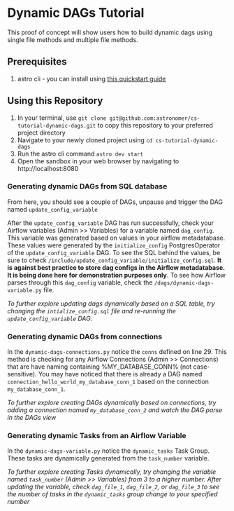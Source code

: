 # Dynamic DAGs Tutorial
This proof of concept will show users how to build dynamic dags using single file methods and multiple file methods.

## Prerequisites
1. astro cli - you can install using [this quickstart guide](https://www.astronomer.io/docs/cloud/stable/develop/cli-quickstart)

## Using this Repository
1. In your terminal, use `git clone git@github.com:astronomer/cs-tutorial-dynamic-dags.git` to copy this repository to your preferred project directory
2. Navigate to your newly cloned project using `cd cs-tutorial-dynamic-dags`
3. Run the astro cli command `astro dev start`
4. Open the sandbox in your web browser by navigating to http://localhost:8080

### Generating dynamic DAGs from SQL database
From here, you should see a couple of DAGs, unpause and trigger the DAG named `update_config_variable`

After the `update_config_variable` DAG has run successfully, check your Airflow variables (Admin >> Variables) for a variable named `dag_config`. This variable was generated based on values in your airflow metadatabase. These values were generated by the `initialize_config` PostgresOperator of the `update_config_variable` DAG. To see the SQL behind the values, be sure to check `/include/update_config_variable/initialize_config.sql`. **It is against best practice to store dag configs in the Airflow metadatabase. It is being done here for demonstration purposes only**. To see how Airflow parses through this `dag_config` variable, check the `/dags/dynamic-dags-variable.py` file.

*To further explore updating dags dynamically based on a SQL table, try changing the `intialize_config.sql` file and re-running the `update_config_variable` DAG.*

### Generating dynamic DAGs from connections
In the `dynamic-dags-connections.py` notice the `conns` defined on line 29. This method is checking for any Airflow Connections (Admin >> Connections) that are have naming containing %MY_DATABASE_CONN% (not case-sensitive). You may have noticed that there is already a DAG named `connection_hello_world_my_database_conn_1` based on the connection `my_database_conn_1`. 

*To further explore creating DAGs dynamically based on connections, try adding a connection named `my_database_conn_2` and watch the DAG parse in the DAGs view*

### Generating dynamic Tasks from an Airflow Variable
In the `dynamic-dags-variable.py` notice the `dynamic_tasks` Task Group. These tasks are dynamically generated from the `task_number` variable.

*To further explore creating Tasks dynamically, try changing the variable named `task_number` (Admin >> Variables) from 3 to a higher number. After updating the variable, check `dag_file_1`, `dag_file_2`, or `dag_file_3` to see the number of tasks in the `dynamic_tasks` group change to your specified number*
